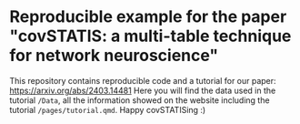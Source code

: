 # Reproducible example for the paper "covSTATIS: a multi-table technique for network neuroscience"

This repository contains reproducible code and a tutorial for our paper: https://arxiv.org/abs/2403.14481
Here you will find the data used in the tutorial `/Data`, all the information showed on the website including the tutorial `/pages/tutorial.qmd`.
Happy covSTATISing :)
